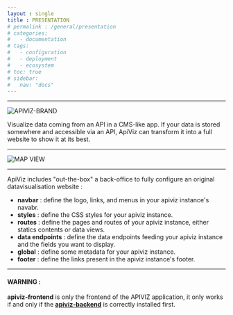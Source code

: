 ```yaml
---
layout : single
title : PRESENTATION
# permalink : /general/presentation
# categories:
#   - documentation
# tags:
#   - configuration
#   - deployment
#   - ecosystem
# toc: true
# sidebar:
#   nav: "docs"
---
```


-----

![APIVIZ-BRAND](../static/logos/logo_apiviz_15.png)

Visualize data coming from an API in a CMS-like app.
If your data is stored somewhere and accessible via an API, ApiViz can transform it into a full website to show it at its best.

-----

![MAP VIEW](../documentation/screenshots/map-view-sonum-03.png)

---------

ApiViz includes "out-the-box" a back-office to fully configure an original datavisualisation website :
  - **navbar** : define the logo, links, and menus in your apiviz instance's navabr.
  - **styles** : define the CSS styles for your apiviz instance.
  - **routes** : define the pages and routes of your apiviz instance, either statics contents or data views.
  - **data endpoints** : define the data endpoints feeding your apiviz instance and the fields you want to display.
  - **global** : define some metadata for your apiviz instance.
  - **footer** : define the links present in the apiviz instance's footer.



--------

#### WARNING :

**apiviz-frontend** is only the frontend of the APIVIZ application, it only works if and only if the **[apiviz-backend](https://github.com/co-demos/apiviz-backend)** is correctly installed first.
